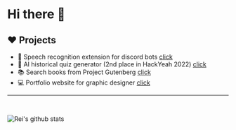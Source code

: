# Hi there 👋

## ❤ Projects

- 🎤 Speech recognition extension for discord bots [click](https://github.com/Rei-x/discord-speech-recognition)
- 🤖 AI historical quiz generator (2nd place in HackYeah 2022) [click](https://github.com/Rei-x/HiStory)
- 📚 Search books from Project Gutenberg [click](https://github.com/Rei-x/my-book)
- 💻 Portfolio website for graphic designer [click](https://github.com/Rei-x/portfolio-gatsby)

<hr>
<br>

![Rei's github stats](https://readme-stats-rei-x.vercel.app/api?username=rei-x&&show_icons=true&title_color=ffffff&icon_color=48cbe8&text_color=daf7dc&bg_color=151515)
